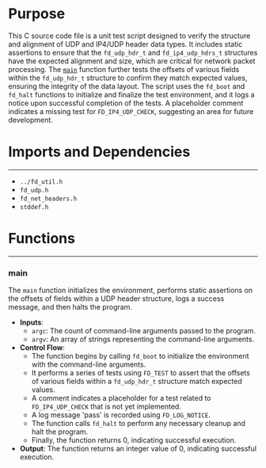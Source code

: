 # Purpose
This C source code file is a unit test script designed to verify the structure and alignment of UDP and IP4/UDP header data types. It includes static assertions to ensure that the `fd_udp_hdr_t` and `fd_ip4_udp_hdrs_t` structures have the expected alignment and size, which are critical for network packet processing. The [`main`](#main) function further tests the offsets of various fields within the `fd_udp_hdr_t` structure to confirm they match expected values, ensuring the integrity of the data layout. The script uses the `fd_boot` and `fd_halt` functions to initialize and finalize the test environment, and it logs a notice upon successful completion of the tests. A placeholder comment indicates a missing test for `FD_IP4_UDP_CHECK`, suggesting an area for future development.
# Imports and Dependencies

---
- `../fd_util.h`
- `fd_udp.h`
- `fd_net_headers.h`
- `stddef.h`


# Functions

---
### main<!-- {{#callable:main}} -->
The `main` function initializes the environment, performs static assertions on the offsets of fields within a UDP header structure, logs a success message, and then halts the program.
- **Inputs**:
    - `argc`: The count of command-line arguments passed to the program.
    - `argv`: An array of strings representing the command-line arguments.
- **Control Flow**:
    - The function begins by calling `fd_boot` to initialize the environment with the command-line arguments.
    - It performs a series of tests using `FD_TEST` to assert that the offsets of various fields within a `fd_udp_hdr_t` structure match expected values.
    - A comment indicates a placeholder for a test related to `FD_IP4_UDP_CHECK` that is not yet implemented.
    - A log message 'pass' is recorded using `FD_LOG_NOTICE`.
    - The function calls `fd_halt` to perform any necessary cleanup and halt the program.
    - Finally, the function returns 0, indicating successful execution.
- **Output**: The function returns an integer value of 0, indicating successful execution.


